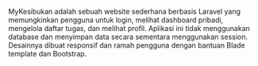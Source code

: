MyKesibukan adalah sebuah website sederhana berbasis Laravel yang memungkinkan pengguna untuk login, melihat dashboard pribadi, mengelola daftar tugas, dan melihat profil. Aplikasi ini tidak menggunakan database dan menyimpan data secara sementara menggunakan session. Desainnya dibuat responsif dan ramah pengguna dengan bantuan Blade template dan Bootstrap.
